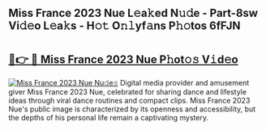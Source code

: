 ## Miss France 2023 Nue L𝚎a𝚔ed N𝚞𝚍e - Part-8sw Vi𝚍𝚎o L𝚎a𝚔s - H𝚘𝚝 O𝚗𝚕yf𝚊ns P𝚑𝚘tos 6fFJN

# <h2><a href="http://kf5f3fk.oniu.top/?m=Miss+France+2023+Nue">🔗👉 🔴 Miss France 2023 Nue P𝚑ot𝚘𝚜 V𝚒d𝚎o</a></h2>

[![Miss France 2023 Nue Nu𝚍e𝚜](https://i.imgur.com/0qMVB7G.gif)](http://kf5f3fk.oniu.top/?m=Miss+France+2023+Nue)
Digital media provider and amusement giver Miss France 2023 Nue, celebrated for sharing dance and lifestyle ideas through viral dance routines and compact clips. Miss France 2023 Nue's public image is characterized by its openness and accessibility, but the depths of his personal life remain a captivating mystery.  
